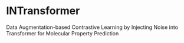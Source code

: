 # INTransformer
Data Augmentation-based Contrastive Learning by Injecting Noise into Transformer for Molecular Property Prediction
